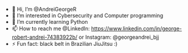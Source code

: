 - 👋 Hi, I’m @AndreiGeorgeR
- 👀 I’m interested in Cybersecurity and Computer programming
- 🌱 I’m currently learning Python
- 📫 How to reach me @LinkedIn: https://www.linkedin.com/in/george-robert-andrei-74383922b/  or Instagram: @georgeandrei_bjj
- ⚡ Fun fact: black belt in Brazilian JiuJitsu :)

<!---
AndreiGeorgeR/AndreiGeorgeR is a ✨ special ✨ repository because its `README.md` (this file) appears on your GitHub profile.
You can click the Preview link to take a look at your changes.
--->
